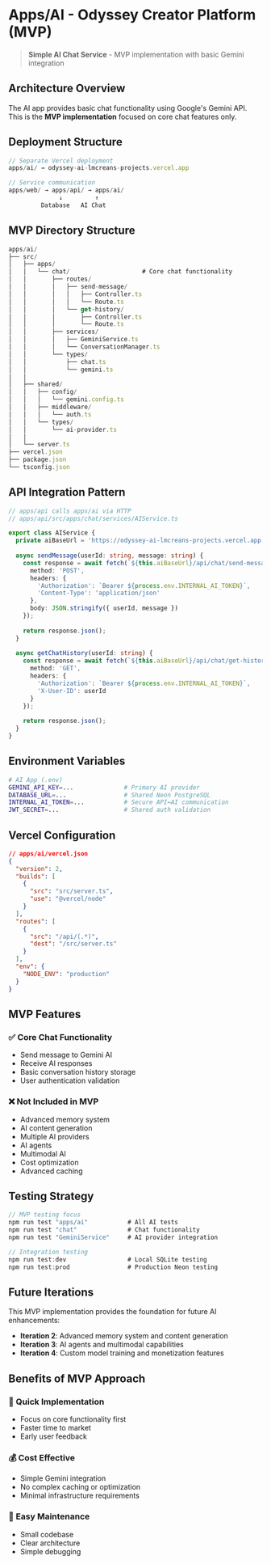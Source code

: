 # Apps/AI - Odyssey Creator Platform (MVP)

> **Simple AI Chat Service** - MVP implementation with basic Gemini integration

## Architecture Overview

The AI app provides basic chat functionality using Google's Gemini API. This is the **MVP implementation** focused on core chat features only.

## Deployment Structure

```typescript
// Separate Vercel deployment
apps/ai/ → odyssey-ai-lmcreans-projects.vercel.app

// Service communication
apps/web/ → apps/api/ → apps/ai/
              ↓         ↑
         Database   AI Chat
```

## MVP Directory Structure

```typescript
apps/ai/
├── src/
│   ├── apps/
│   │   └── chat/                    # Core chat functionality
│   │       ├── routes/
│   │       │   ├── send-message/
│   │       │   │   ├── Controller.ts
│   │       │   │   └── Route.ts
│   │       │   └── get-history/
│   │       │       ├── Controller.ts
│   │       │       └── Route.ts
│   │       ├── services/
│   │       │   ├── GeminiService.ts
│   │       │   └── ConversationManager.ts
│   │       └── types/
│   │           ├── chat.ts
│   │           └── gemini.ts
│   │
│   ├── shared/
│   │   ├── config/
│   │   │   └── gemini.config.ts
│   │   ├── middleware/
│   │   │   └── auth.ts
│   │   └── types/
│   │       └── ai-provider.ts
│   │
│   └── server.ts
├── vercel.json
├── package.json
└── tsconfig.json
```

## API Integration Pattern

```typescript
// apps/api calls apps/ai via HTTP
// apps/api/src/apps/chat/services/AIService.ts

export class AIService {
  private aiBaseUrl = 'https://odyssey-ai-lmcreans-projects.vercel.app';
  
  async sendMessage(userId: string, message: string) {
    const response = await fetch(`${this.aiBaseUrl}/api/chat/send-message`, {
      method: 'POST',
      headers: {
        'Authorization': `Bearer ${process.env.INTERNAL_AI_TOKEN}`,
        'Content-Type': 'application/json'
      },
      body: JSON.stringify({ userId, message })
    });
    
    return response.json();
  }
  
  async getChatHistory(userId: string) {
    const response = await fetch(`${this.aiBaseUrl}/api/chat/get-history`, {
      method: 'GET',
      headers: {
        'Authorization': `Bearer ${process.env.INTERNAL_AI_TOKEN}`,
        'X-User-ID': userId
      }
    });
    
    return response.json();
  }
}
```

## Environment Variables

```bash
# AI App (.env)
GEMINI_API_KEY=...              # Primary AI provider
DATABASE_URL=...                # Shared Neon PostgreSQL
INTERNAL_AI_TOKEN=...           # Secure API↔AI communication
JWT_SECRET=...                  # Shared auth validation
```

## Vercel Configuration

```json
// apps/ai/vercel.json
{
  "version": 2,
  "builds": [
    {
      "src": "src/server.ts",
      "use": "@vercel/node"
    }
  ],
  "routes": [
    {
      "src": "/api/(.*)",
      "dest": "/src/server.ts"
    }
  ],
  "env": {
    "NODE_ENV": "production"
  }
}
```

## MVP Features

### ✅ Core Chat Functionality
- Send message to Gemini AI
- Receive AI responses
- Basic conversation history storage
- User authentication validation

### ❌ Not Included in MVP
- Advanced memory system
- AI content generation
- Multiple AI providers
- AI agents
- Multimodal AI
- Cost optimization
- Advanced caching

## Testing Strategy

```typescript
// MVP testing focus
npm run test "apps/ai"           # All AI tests
npm run test "chat"              # Chat functionality
npm run test "GeminiService"     # AI provider integration

// Integration testing
npm run test:dev                 # Local SQLite testing
npm run test:prod                # Production Neon testing
```

## Future Iterations

This MVP implementation provides the foundation for future AI enhancements:
- **Iteration 2**: Advanced memory system and content generation
- **Iteration 3**: AI agents and multimodal capabilities
- **Iteration 4**: Custom model training and monetization features

## Benefits of MVP Approach

### 🚀 Quick Implementation
- Focus on core functionality first
- Faster time to market
- Early user feedback

### 💰 Cost Effective
- Simple Gemini integration
- No complex caching or optimization
- Minimal infrastructure requirements

### 🔧 Easy Maintenance
- Small codebase
- Clear architecture
- Simple debugging 
